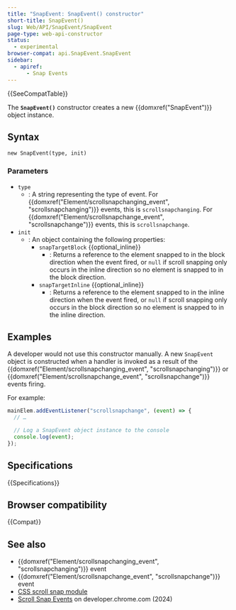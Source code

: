 ```yaml
---
title: "SnapEvent: SnapEvent() constructor"
short-title: SnapEvent()
slug: Web/API/SnapEvent/SnapEvent
page-type: web-api-constructor
status:
  - experimental
browser-compat: api.SnapEvent.SnapEvent
sidebar:
  - apiref:
      - Snap Events
---
```


{{SeeCompatTable}}

The **`SnapEvent()`** constructor creates a new
{{domxref("SnapEvent")}} object instance.

## Syntax

```js-nolint
new SnapEvent(type, init)
```

### Parameters

- `type`
  - : A string representing the type of event. For {{domxref("Element/scrollsnapchanging_event", "scrollsnapchanging")}} events, this is `scrollsnapchanging`. For {{domxref("Element/scrollsnapchange_event", "scrollsnapchange")}} events, this is `scrollsnapchange`.
- `init`
  - : An object containing the following properties:
    - `snapTargetBlock` {{optional_inline}}
      - : Returns a reference to the element snapped to in the block direction when the event fired, or `null` if scroll snapping only occurs in the inline direction so no element is snapped to in the block direction.
    - `snapTargetInline` {{optional_inline}}
      - : Returns a reference to the element snapped to in the inline direction when the event fired, or `null` if scroll snapping only occurs in the block direction so no element is snapped to in the inline direction.

## Examples

A developer would not use this constructor manually. A new `SnapEvent` object is constructed when a handler is invoked as a result of the {{domxref("Element/scrollsnapchanging_event", "scrollsnapchanging")}} or {{domxref("Element/scrollsnapchange_event", "scrollsnapchange")}} events firing.

For example:

```js
mainElem.addEventListener("scrollsnapchange", (event) => {
  // …

  // Log a SnapEvent object instance to the console
  console.log(event);
});
```

## Specifications

{{Specifications}}

## Browser compatibility

{{Compat}}

## See also

- {{domxref("Element/scrollsnapchanging_event", "scrollsnapchanging")}} event
- {{domxref("Element/scrollsnapchange_event", "scrollsnapchange")}} event
- [CSS scroll snap module](/en-US/docs/Web/CSS/CSS_scroll_snap)
- [Scroll Snap Events](https://developer.chrome.com/blog/scroll-snap-events) on developer.chrome.com (2024)
